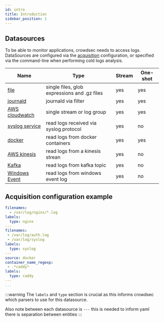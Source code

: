 ```yaml
---
id: intro
title: Introduction
sidebar_position: 1
---
```


## Datasources

To be able to monitor applications, crowdsec needs to access logs.
DataSources are configured via the [acquisition](/configuration/crowdsec_configuration.md#acquisition_path) configuration, or specified via the command-line when performing cold logs analysis.


Name | Type | Stream | One-shot
-----|------|--------|----------
[file](../file) | single files, glob expressions and .gz files | yes | yes
[journald](../journald) | journald via filter | yes | yes
[AWS cloudwatch](../cloudwatch) | single stream or log group | yes | yes
[syslog service](../syslog) | read logs received via syslog protocol | yes | no
[docker](../docker) | read logs from docker containers | yes | yes
[AWS kinesis](../kinesis)| read logs from a kinesis strean | yes | no
[Kafka](../kafka)| read logs from kafka topic | yes | no
[Windows Event](../windows_evt_log)| read logs from windows event log | yes | no


## Acquisition configuration example

```yaml title="/etc/crowdsec/acquis.yaml"
filenames:
  - /var/log/nginx/*.log
labels:
  type: nginx
---
filenames:
 - /var/log/auth.log
 - /var/log/syslog
labels:
  type: syslog
---
source: docker
container_name_regexp:
 - .*caddy*
labels:
  type: caddy
---
...
```

:::warning
The `labels` and `type` section is crucial as this informs crowdsec which parsers to use for this datasource.

Also note between each datasource is `---` this is needed to inform yaml there is separation between entities
:::